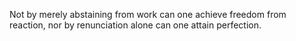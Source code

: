 Not by merely abstaining from work can one achieve freedom from reaction, nor by renunciation alone can one attain perfection.